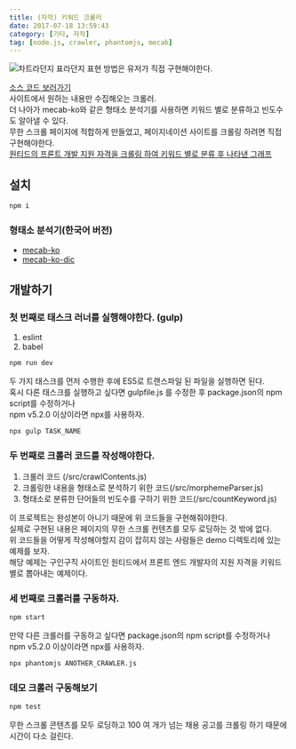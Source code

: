 ```yaml
---
title: (자작) 키워드 크롤러
date: 2017-07-18 13:59:43
category: [기타, 자작]
tag: [node.js, crawler, phantomjs, mecab]
---
```

![차트라던지 표라던지 표현 방법은 유저가 직접 구현해야한다.](thumb.png)  

[소스 코드 보러가기](https://github.com/perfectacle/keyword-crawler)  
사이트에서 원하는 내용만 수집해오는 크롤러.  
더 나아가 mecab-ko와 같은 형태소 분석기를 사용하면 키워드 별로 분류하고 빈도수도 알아낼 수 있다.  
무한 스크롤 페이지에 적합하게 만들었고, 페이지네이션 사이트를 크롤링 하려면 직접 구현해야한다.  
[원티드의 프론트 개발 지원 자격을 크롤링 하여 키워드 별로 분류 후 나타낸 그래프](https://perfectacle.github.io/crawl-temp/)  

## 설치
```bash
npm i
```

### 형태소 분석기(한국어 버전)  
* [mecab-ko](https://bitbucket.org/eunjeon/mecab-ko/)  
* [mecab-ko-dic](https://bitbucket.org/eunjeon/mecab-ko-dic)

## 개발하기
### 첫 번째로 태스크 러너를 실행해야한다. (gulp)  
1. eslint  
2. babel  

```bash
npm run dev
```

두 가지 태스크를 먼저 수행한 후에 ES5로 트랜스파일 된 파일을 실행하면 된다.  
혹시 다른 태스크를 실행하고 싶다면 gulpfile.js 를 수정한 후 package.json의 npm script를 수정하거나  
npm v5.2.0 이상이라면 npx를 사용하자.  
```bash
npx gulp TASK_NAME
```

### 두 번째로 크롤러 코드를 작성해야한다.  
1. 크롤러 코드 (/src/crawlContents.js)  
2. 크롤링한 내용을 형태소로 분석하기 위한 코드(/src/morphemeParser.js)  
3. 형태소로 분류한 단어들의 빈도수를 구하기 위한 코드(/src/countKeyword.js)

이 프로젝트는 완성본이 아니기 때문에 위 코드들을 구현해줘야한다.  
실제로 구현된 내용은 페이지의 무한 스크롤 컨텐츠를 모두 로딩하는 것 밖에 없다.  
위 코드들을 어떻게 작성해야할지 감이 잡히지 않는 사람들은 demo 디렉토리에 있는 예제를 보자.  
해당 예제는 구인구직 사이트인 원티드에서 프론트 엔드 개발자의 지원 자격을 키워드 별로 뽑아내는 예제이다.  

### 세 번째로 크롤러를 구동하자.  
```bash
npm start
```

만약 다른 크롤러를 구동하고 싶다면 package.json의 npm script를 수정하거나  
npm v5.2.0 이상이라면 npx를 사용하자.
```bash
npx phantomjs ANOTHER_CRAWLER.js
```

### 데모 크롤러 구동해보기
```bash
npm test
```

무한 스크롤 콘텐츠를 모두 로딩하고 100 여 개가 넘는 채용 공고를 크롤링 하기 때문에 시간이 다소 걸린다.  
